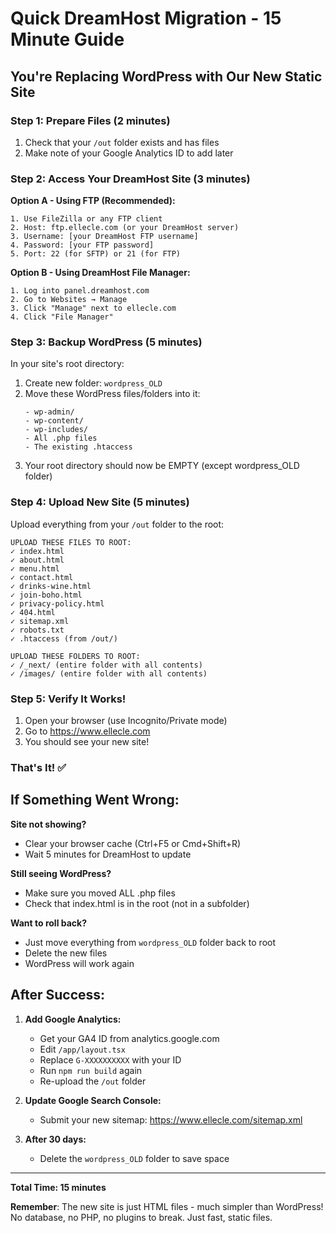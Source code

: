 # Quick DreamHost Migration - 15 Minute Guide

## You're Replacing WordPress with Our New Static Site

### Step 1: Prepare Files (2 minutes)
1. Check that your `/out` folder exists and has files
2. Make note of your Google Analytics ID to add later

### Step 2: Access Your DreamHost Site (3 minutes)

**Option A - Using FTP (Recommended):**
```
1. Use FileZilla or any FTP client
2. Host: ftp.ellecle.com (or your DreamHost server)
3. Username: [your DreamHost FTP username]
4. Password: [your FTP password]
5. Port: 22 (for SFTP) or 21 (for FTP)
```

**Option B - Using DreamHost File Manager:**
```
1. Log into panel.dreamhost.com
2. Go to Websites → Manage
3. Click "Manage" next to ellecle.com
4. Click "File Manager"
```

### Step 3: Backup WordPress (5 minutes)

In your site's root directory:
1. Create new folder: `wordpress_OLD`
2. Move these WordPress files/folders into it:
   ```
   - wp-admin/
   - wp-content/
   - wp-includes/
   - All .php files
   - The existing .htaccess
   ```
3. Your root directory should now be EMPTY (except wordpress_OLD folder)

### Step 4: Upload New Site (5 minutes)

Upload everything from your `/out` folder to the root:

```
UPLOAD THESE FILES TO ROOT:
✓ index.html
✓ about.html  
✓ menu.html
✓ contact.html
✓ drinks-wine.html
✓ join-boho.html
✓ privacy-policy.html
✓ 404.html
✓ sitemap.xml
✓ robots.txt
✓ .htaccess (from /out/)

UPLOAD THESE FOLDERS TO ROOT:
✓ /_next/ (entire folder with all contents)
✓ /images/ (entire folder with all contents)
```

### Step 5: Verify It Works!

1. Open your browser (use Incognito/Private mode)
2. Go to https://www.ellecle.com
3. You should see your new site!

### That's It! ✅

## If Something Went Wrong:

**Site not showing?**
- Clear your browser cache (Ctrl+F5 or Cmd+Shift+R)
- Wait 5 minutes for DreamHost to update

**Still seeing WordPress?**
- Make sure you moved ALL .php files
- Check that index.html is in the root (not in a subfolder)

**Want to roll back?**
- Just move everything from `wordpress_OLD` folder back to root
- Delete the new files
- WordPress will work again

## After Success:

1. **Add Google Analytics:**
   - Get your GA4 ID from analytics.google.com
   - Edit `/app/layout.tsx` 
   - Replace `G-XXXXXXXXXX` with your ID
   - Run `npm run build` again
   - Re-upload the `/out` folder

2. **Update Google Search Console:**
   - Submit your new sitemap: https://www.ellecle.com/sitemap.xml

3. **After 30 days:**
   - Delete the `wordpress_OLD` folder to save space

---

**Total Time: 15 minutes**

**Remember**: The new site is just HTML files - much simpler than WordPress! No database, no PHP, no plugins to break. Just fast, static files.